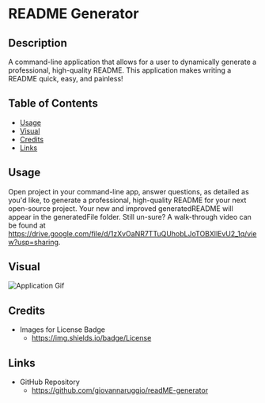 # README Generator


## Description
A command-line application that allows for a user to dynamically generate a professional, high-quality README. This application makes writing a README quick, easy, and painless!


## Table of Contents

- [Usage](#usage)
- [Visual](#visual) 
- [Credits](#credits)
- [Links](#links)

## Usage
Open project in your command-line app, answer questions, as detailed as you'd like, to generate a professional, high-quality README for your next open-source project. Your new and improved generatedREADME will appear in the generatedFile folder. Still un-sure? A walk-through video can be found at https://drive.google.com/file/d/1zXvOaNR7TTuQUhobLJoTOBXllEvU2_1q/view?usp=sharing.

## Visual

<img src="./assets/demoGif.gif" alt="Application Gif"/>

## Credits

- Images for License Badge
    - https://img.shields.io/badge/License

## Links

- GitHub Repository
    - https://github.com/giovannaruggio/readME-generator


